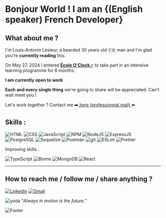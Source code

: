 # Bonjour World ! I am an {(English speaker) French Developer}

## What about me ?

I'm Louis-Antonin Lesieur, a bearded 30 years old 🇫🇷 man and I'm glad you're **currently reading** this. 

On May 27, 2024 I entered [**École O'Clock**&#10138;](https://oclock.io/?_gl=1*gh1vyf*_up*MQ..&gclid=CjwKCAjwjeuyBhBuEiwAJ3vuoYidKAFSiqoUj86HHjfjTP5Jp5z_2sDp-ExjX2vkUIWGKHD-BR92xRoCZC8QAvD_BwE) to take part in an intensive learning programme for 6 months.

**I am currently open to work**

**Each and every single thing** we're going to share will be appreciated. Can't wait meet you !

Let's work together ? Contact me ➡️[ here (professionnal mail) ](mailto:louisantonin.lesieur@icloud.com)⬅️

## Skills :

![HTML](https://img.shields.io/badge/HTML5-E34F26?style=for-the-badge&logo=html5&logoColor=white)
![CSS](https://img.shields.io/badge/CSS3-1572B6?style=for-the-badge&logo=css3&logoColor=white)
![JavaScript](https://img.shields.io/badge/JavaScript-F7DF1E?style=for-the-badge&logo=javascript&logoColor=black)
![NPM](https://img.shields.io/badge/npm-CB3837?style=for-the-badge&logo=npm&logoColor=white)
![NodeJS](https://img.shields.io/badge/Node.js-43853D?style=for-the-badge&logo=node.js&logoColor=white)
![ExpressJS](https://img.shields.io/badge/Express%20js-000000?style=for-the-badge&logo=express&logoColor=white)
![PostgreSQL](https://img.shields.io/badge/PostgreSQL-316192?style=for-the-badge&logo=postgresql&logoColor=white)
![Sequelize](https://img.shields.io/badge/Sequelize-52B0E7?style=for-the-badge&logo=Sequelize&logoColor=white)
![Postman](https://img.shields.io/badge/Postman-FF6C37?style=for-the-badge&logo=Postman&logoColor=white)
![git](https://img.shields.io/badge/GIT-E44C30?style=for-the-badge&logo=git&logoColor=white)
![ESLint](https://img.shields.io/badge/eslint-3A33D1?style=for-the-badge&logo=eslint&logoColor=white)
![Prettier](https://img.shields.io/badge/prettier-1A2C34?style=for-the-badge&logo=prettier&logoColor=F7BA3E)

Improving skills :

![TypeScript](https://img.shields.io/badge/TypeScript-007ACC?style=for-the-badge&logo=typescript&logoColor=white)
![Biome](https://img.shields.io/badge/biome-60a5fa?style=for-the-badge&logo=biome&logoColor=white)
![MongoDB](https://img.shields.io/badge/MongoDB-4EA94B?style=for-the-badge&logo=mongodb&logoColor=white)
![React](https://img.shields.io/badge/React-20232A?style=for-the-badge&logo=react&logoColor=61DAFB)

---

## How to reach me / follow me / share anything ?

[![Linkedin](https://img.shields.io/badge/LinkedIn-0077B5?style=for-the-badge&logo=linkedin&logoColor=white)](https://www.linkedin.com/in/louis-antonin-lesieur-158397268/)
[![Gmail](https://img.shields.io/badge/Gmail-D14836?style=for-the-badge&logo=gmail&logoColor=white)](mailto:louisantonin.lesieur@gmail.com)

![yoda](https://img.icons8.com/?size=100&id=TmBeo7H4cjCl&format=png&color=000000) “*Always in motion is the future.*”

![Footer](https://github.com/user-attachments/assets/9ac5bc42-ed48-4be0-9527-43b782af6aff)
<!-- Custom your own here : https://leviarista.github.io/github-profile-header-generator/ -->

